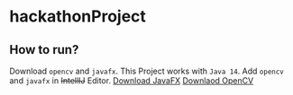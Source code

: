 # hackathonProject
## How to run?
Download `opencv` and `javafx`. This Project works with `Java 14`.
Add `opencv` and `javafx` in ~~IntellIJ~~ Editor.
 [Download JavaFX](https://gluonhq.com/products/javafx/)
 [Downlaod OpenCV](https://opencv.org/releases/)
